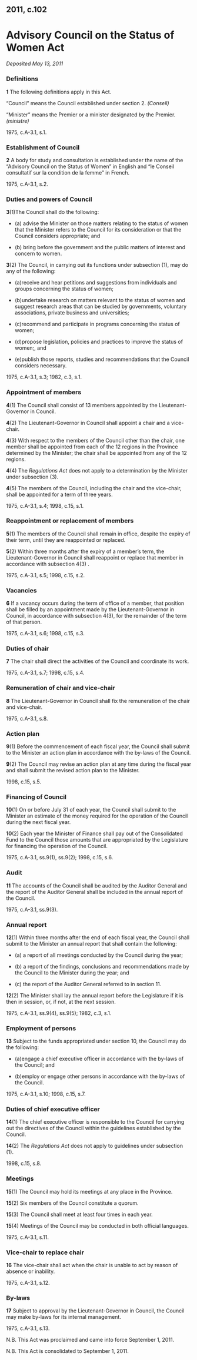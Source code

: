 ## 2011, c.102

# Advisory Council on the Status of Women Act

_Deposited May 13, 2011_

### Definitions
__1__ The following definitions apply in this Act.

“Council” means the Council established under section 2. _(Conseil)_

“Minister” means the Premier or a minister designated by the Premier. _(ministre)_

1975, c.A-3.1, s.1.

### Establishment of Council

__2__ A body for study and consultation is established under the name of the “Advisory Council on the Status of Women” in English and “le Conseil consultatif sur la condition de la femme” in French.

1975, c.A-3.1, s.2.

### Duties and powers of Council

__3__(1)The Council shall do the following:

* (a) advise the Minister on those matters relating to the status of women that the Minister refers to the Council for its consideration or that the Council considers appropriate; and

* (b) bring before the government and the public matters of interest and concern to women.

__3__(2) The Council, in carrying out its functions under subsection (1), may do any of the following:

* (a)receive and hear petitions and suggestions from individuals and groups concerning the status of women;

* (b)undertake research on matters relevant to the status of women and suggest research areas that can be studied by governments, voluntary associations, private business and universities;

* (c)recommend and participate in programs concerning the status of women;

* (d)propose legislation, policies and practices to improve the status of women;, and

* (e)publish those reports, studies and recommendations that the Council considers necessary.

1975, c.A-3.1, s.3; 1982, c.3, s.1.

### Appointment of members

__4__(1) The Council shall consist of 13 members appointed by the Lieutenant-Governor in Council.

__4__(2) The Lieutenant-Governor in Council shall appoint a chair and a vice-chair.

__4__(3) With respect to the members of the Council other than the chair, one member shall be appointed from each of the 12 regions in the Province determined by the Minister; the chair shall be appointed from any of the 12 regions.

__4__(4) The _Regulations Act_ does not apply to a determination by the Minister under subsection (3).

__4__(5) The members of the Council, including the chair and the vice-chair, shall be appointed for a term of three years.

1975, c.A-3.1, s.4; 1998, c.15, s.1.

### Reappointment or replacement of members

__5__(1) The members of the Council shall remain in office, despite the expiry of their term, until they are reappointed or replaced.

__5__(2) Within three months after the expiry of a member’s term, the Lieutenant-Governor in Council shall reappoint or replace that member in accordance with subsection 4(3) .

1975, c.A-3.1, s.5; 1998, c.15, s.2.

### Vacancies

__6__ If a vacancy occurs during the term of office of a member, that position shall be filled by an appointment made by the Lieutenant-Governor in Council, in accordance with subsection 4(3), for the remainder of the term of that person.

1975, c.A-3.1, s.6; 1998, c.15, s.3.

### Duties of chair

__7__ The chair shall direct the activities of the Council and coordinate its work.

1975, c.A-3.1, s.7; 1998, c.15, s.4.

### Remuneration of chair and vice-chair

__8__ The Lieutenant-Governor in Council shall fix the remuneration of the chair and vice-chair.

1975, c.A-3.1, s.8.

### Action plan

__9__(1) Before the commencement of each fiscal year, the Council shall submit to the Minister an action plan in accordance with the by-laws of the Council.

__9__(2) The Council may revise an action plan at any time during the fiscal year and shall submit the revised action plan to the Minister.

1998, c.15, s.5.

### Financing of Council

__10__(1) On or before July 31 of each year, the Council shall submit to the Minister an estimate of the money required for the operation of the Council during the next fiscal year.

__10__(2) Each year the Minister of Finance shall pay out of the Consolidated Fund to the Council those amounts that are appropriated by the Legislature for financing the operation of the Council.

1975, c.A-3.1, ss.9(1), ss.9(2); 1998, c.15, s.6.

### Audit

__11__ The accounts of the Council shall be audited by the Auditor General and the report of the Auditor General shall be included in the annual report of the Council.

1975, c.A-3.1, ss.9(3).

### Annual report

__12__(1) Within three months after the end of each fiscal year, the Council shall submit to the Minister an annual report that shall contain the following:

* (a) a report of all meetings conducted by the Council during the year;

* (b) a report of the findings, conclusions and recommendations made by the Council to the Minister during the year; and

* (c) the report of the Auditor General referred to in section 11.

__12__(2) The Minister shall lay the annual report before the Legislature if it is then in session, or, if not, at the next session.

1975, c.A-3.1, ss.9(4), ss.9(5); 1982, c.3, s.1.

### Employment of persons

__13__ Subject to the funds appropriated under section 10, the Council may do the following:

* (a)engage a chief executive officer in accordance with the by-laws of the Council; and

* (b)employ or engage other persons in accordance with the by-laws of the Council.

1975, c.A-3.1, s.10; 1998, c.15, s.7.

### Duties of chief executive officer

__14__(1) The chief executive officer is responsible to the Council for carrying out the directives of the Council within the guidelines established by the Council.

__14__(2) The _Regulations Act_ does not apply to guidelines under subsection (1).

1998, c.15, s.8.

### Meetings

__15__(1) The Council may hold its meetings at any place in the Province.

__15__(2) Six members of the Council constitute a quorum.

__15__(3) The Council shall meet at least four times in each year.

__15__(4) Meetings of the Council may be conducted in both official languages.

1975, c.A-3.1, s.11.

### Vice-chair to replace chair

__16__ The vice-chair shall act when the chair is unable to act by reason of absence or inability.

1975, c.A-3.1, s.12.

### By-laws
__17__ Subject to approval by the Lieutenant-Governor in Council, the Council may make by-laws for its internal management.

1975, c.A-3.1, s.13.

N.B. This Act was proclaimed and came into force September 1, 2011.

N.B. This Act is consolidated to September 1, 2011.